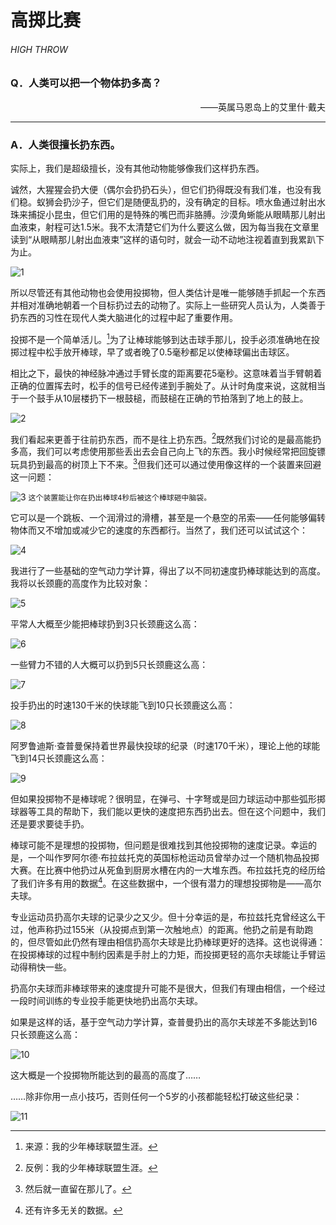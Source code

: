 # 高掷比赛
###### HIGH THROW
### Q．人类可以把一个物体扔多高？
<p align="right">——英属马恩岛上的艾里什·戴夫</p>

***
### A．人类很擅长扔东西。
实际上，我们是超级擅长，没有其他动物能够像我们这样扔东西。

诚然，大猩猩会扔大便（偶尔会扔扔石头），但它们扔得既没有我们准，也没有我们稳。蚁狮会扔沙子，但它们是随便乱扔的，没有确定的目标。喷水鱼通过射出水珠来捕捉小昆虫，但它们用的是特殊的嘴巴而非胳膊。沙漠角蜥能从眼睛那儿射出血液束，射程可达1.5米。我不太清楚它们为什么要这么做，因为每当我在文章里读到“从眼睛那儿射出血液束”这样的语句时，就会一动不动地注视着直到我累趴下为止。

![1](./imgs/HT-1.png)

所以尽管还有其他动物也会使用投掷物，但人类估计是唯一能够随手抓起一个东西并相对准确地朝着一个目标扔过去的动物了。实际上一些研究人员认为，人类善于扔东西的习性在现代人类大脑进化的过程中起了重要作用。

投掷不是一个简单活儿。[^1]为了让棒球能够到达击球手那儿，投手必须准确地在投掷过程中松手放开棒球，早了或者晚了0.5毫秒都足以使棒球偏出击球区。

相比之下，最快的神经脉冲通过手臂长度的距离要花5毫秒。这意味着当手臂朝着正确的位置挥去时，松手的信号已经传递到手腕处了。从计时角度来说，这就相当于一个鼓手从10层楼扔下一根鼓槌，而鼓槌在正确的节拍落到了地上的鼓上。

![2](./imgs/HT-2.png)

我们看起来更善于往前扔东西，而不是往上扔东西。[^2]既然我们讨论的是最高能扔多高，我们可以考虑使用那些丢出去会自己向上飞的东西。我小时候经常把回旋镖玩具扔到最高的树顶上下不来。[^3]但我们还可以通过使用像这样的一个装置来回避这一问题：

![3](./imgs/HT-3.png)
`这个装置能让你在扔出棒球4秒后被这个棒球砸中脑袋。`

它可以是一个跳板、一个润滑过的滑槽，甚至是一个悬空的吊索——任何能够偏转物体而又不增加或减少它的速度的东西都行。当然了，我们还可以试试这个：

![4](./imgs/HT-4.png)

我进行了一些基础的空气动力学计算，得出了以不同初速度扔棒球能达到的高度。我将以长颈鹿的高度作为比较对象：

![5](./imgs/HT-5.png)

平常人大概至少能把棒球扔到3只长颈鹿这么高：

![6](./imgs/HT-6.png)

一些臂力不错的人大概可以扔到5只长颈鹿这么高：

![7](./imgs/HT-7.png)

投手扔出的时速130千米的快球能飞到10只长颈鹿这么高：

![8](./imgs/HT-8.png)

阿罗鲁迪斯·查普曼保持着世界最快投球的纪录（时速170千米），理论上他的球能飞到14只长颈鹿这么高：

![9](./imgs/HT-9.png)

但如果投掷物不是棒球呢？很明显，在弹弓、十字弩或是回力球运动中那些弧形掷球器等工具的帮助下，我们能以更快的速度把东西扔出去。但在这个问题中，我们还是要求要徒手扔。

棒球可能不是理想的投掷物，但问题是很难找到其他投掷物的速度记录。幸运的是，一个叫作罗阿尔德·布拉兹托克的英国标枪运动员曾举办过一个随机物品投掷大赛。在比赛中他扔过从死鱼到厨房水槽在内的一大堆东西。布拉兹托克的经历给了我们许多有用的数据[^4]。在这些数据中，一个很有潜力的理想投掷物是——高尔夫球。

专业运动员扔高尔夫球的记录少之又少。但十分幸运的是，布拉兹托克曾经这么干过，他声称扔过155米（从投掷点到第一次触地点）的距离。他扔之前是有助跑的，但尽管如此仍然有理由相信扔高尔夫球是比扔棒球更好的选择。这也说得通：在投掷棒球的过程中制约因素是手肘上的力矩，而投掷更轻的高尔夫球能让手臂运动得稍快一些。

扔高尔夫球而非棒球带来的速度提升可能不是很大，但我们有理由相信，一个经过一段时间训练的专业投手能更快地扔出高尔夫球。

如果是这样的话，基于空气动力学计算，查普曼扔出的高尔夫球差不多能达到16只长颈鹿这么高：

![10](./imgs/HT-10.png)

这大概是一个投掷物所能达到的最高的高度了……

……除非你用一点小技巧，否则任何一个5岁的小孩都能轻松打破这些纪录：

![11](./imgs/HT-11.png)

[^1]:来源：我的少年棒球联盟生涯。
[^2]:反例：我的少年棒球联盟生涯。
[^3]:然后就一直留在那儿了。
[^4]:还有许多无关的数据。
